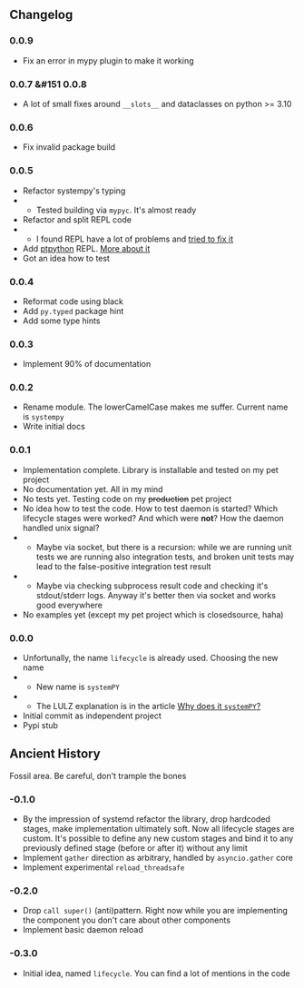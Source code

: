 ## Changelog

### 0.0.9

- Fix an error in mypy plugin to make it working

### 0.0.7 &#151 0.0.8

- A lot of small fixes around `__slots__` and dataclasses on python >= 3.10

### 0.0.6

- Fix invalid package build

### 0.0.5

- Refactor systempy's typing
- - Tested building via `mypyc`. It's almost ready
- Refactor and split REPL code
- - I found REPL have a lot of problems and
    [tried to fix it](../marginal_notes/repl_pain)
- Add [ptpython](https://github.com/prompt-toolkit/ptpython) REPL.
  [More about it](../../examples/self-hosted/repl#ptrepl-extension)
- Got an idea how to test

### 0.0.4

- Reformat code using black
- Add `py.typed` package hint
- Add some type hints

### 0.0.3

- Implement 90% of documentation

### 0.0.2

- Rename module. The lowerCamelCase makes me suffer. Current name is `systempy`
- Write initial docs

### 0.0.1

- Implementation complete. Library is installable and tested on my pet project
- No documentation yet. All in my mind
- No tests yet. Testing code on my ~~production~~ pet project
- No idea how to test the code. How to test daemon is started? Which lifecycle
  stages were worked? And which were **not**? How the daemon handled unix signal?
- - Maybe via socket, but there is a recursion: while we are running unit tests
    we are running also integration tests, and broken unit tests may lead to the
    false-positive integration test result
- - Maybe via checking subprocess result code and checking it's stdout/stderr
    logs. Anyway it's better then via socket and works good everywhere
- No examples yet (except my pet project which is closedsource, haha)

### 0.0.0

- Unfortunally, the name `lifecycle` is already used. Choosing the new name
- - New name is `systemPY`
- - The LULZ explanation is in the article
    [Why does it `systemPY`?](https://telegra.ph/Why-does-it-systemPY-08-12)
- Initial commit as independent project
- Pypi stub

## Ancient History

Fossil area. Be careful, don't trample the bones

### -0.1.0

- By the impression of systemd refactor the library, drop hardcoded stages,
  make implementation ultimately soft. Now all lifecycle stages are custom.
  It's possible to define any new custom stages and bind it to any previously
  defined stage (before or after it) without any limit
- Implement `gather` direction as arbitrary, handled by `asyncio.gather` core
- Implement experimental `reload_threadsafe`

### -0.2.0

- Drop `call super()` (anti)pattern. Right now while you are implementing the
  component you don't care about other components
- Implement basic daemon reload

### -0.3.0

- Initial idea, named `lifecycle`. You can find a lot of mentions in the code
